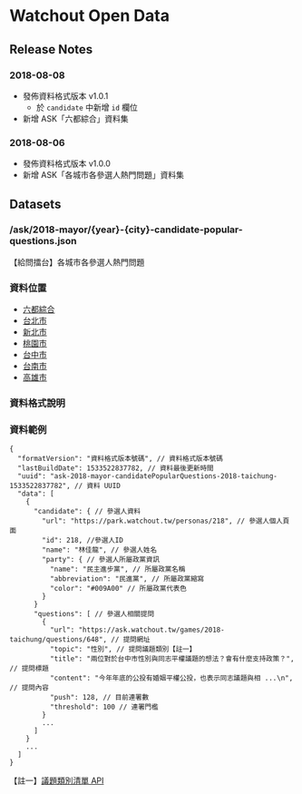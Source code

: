 # Watchout Open Data

## Release Notes

### 2018-08-08

- 發佈資料格式版本 v1.0.1
  - 於 `candidate` 中新增 `id` 欄位
- 新增 ASK「六都綜合」資料集

### 2018-08-06

- 發佈資料格式版本 v1.0.0
- 新增 ASK「各城市各參選人熱門問題」資料集

## Datasets

### /ask/2018-mayor/{year}-{city}-candidate-popular-questions.json

【給問擂台】各城市各參選人熱門問題

### 資料位置

- [六都綜合](https://data.watchout.tw/ask/2018-mayor/2018-6du-candidate-popular-questions.json)
- [台北市](https://data.watchout.tw/ask/2018-mayor/2018-taipei-candidate-popular-questions.json)
- [新北市](https://data.watchout.tw/ask/2018-mayor/2018-new-taipei-candidate-popular-questions.json)
- [桃園市](https://data.watchout.tw/ask/2018-mayor/2018-taoyuan-candidate-popular-questions.json)
- [台中市](https://data.watchout.tw/ask/2018-mayor/2018-taichung-candidate-popular-questions.json)
- [台南市](https://data.watchout.tw/ask/2018-mayor/2018-tainan-candidate-popular-questions.json)
- [高雄市](https://data.watchout.tw/ask/2018-mayor/2018-kaohsiung-candidate-popular-questions.json)

### 資料格式說明

### 資料範例

```
{
  "formatVersion": "資料格式版本號碼", // 資料格式版本號碼
  "lastBuildDate": 1533522837782, // 資料最後更新時間
  "uuid": "ask-2018-mayor-candidatePopularQuestions-2018-taichung-1533522837782", // 資料 UUID
  "data": [
    {
      "candidate": { // 參選人資料
        "url": "https://park.watchout.tw/personas/218", // 參選人個人頁面
        "id": 218, //參選人ID
        "name": "林佳龍", // 參選人姓名
        "party": { // 參選人所屬政黨資訊
          "name": "民主進步黨", // 所屬政黨名稱
          "abbreviation": "民進黨", // 所屬政黨縮寫
          "color": "#009A00" // 所屬政黨代表色
        }
      }
      "questions": [ // 參選人相關提問
        {
          "url": "https://ask.watchout.tw/games/2018-taichung/questions/648", // 提問網址
          "topic": "性別", // 提問議題類別【註一】
          "title": "兩位對於台中市性別與同志平權議題的想法？會有什麼支持政策？", // 提問標題
          "content": "今年年底的公投有婚姻平權公投，也表示同志議題與相 ...\n", // 提問內容
          "push": 128, // 目前連署數
          "threshold": 100 // 連署門檻
        }
        ...
      ]
    }
    ...
  ]
}
```

【註一】[議題類別清單 API](https://core.watchout.tw/park/topics?type=watchout)
